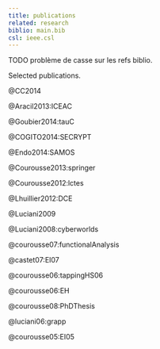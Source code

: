```yaml
---
title: publications
related: research
biblio: main.bib
csl: ieee.csl
---
```


TODO problème de casse sur les refs biblio.

Selected publications.

@CC2014

@Aracil2013:ICEAC

@Goubier2014:tauC

@COGITO2014:SECRYPT

@Endo2014:SAMOS

@Courousse2013:springer

@Courousse2012:lctes

@Lhuillier2012:DCE

@Luciani2009

@Luciani2008:cyberworlds


@courousse07:functionalAnalysis

@castet07:EI07

@courousse06:tappingHS06

@courousse06:EH

@courousse08:PhDThesis

@luciani06:grapp

@courousse05:EI05
